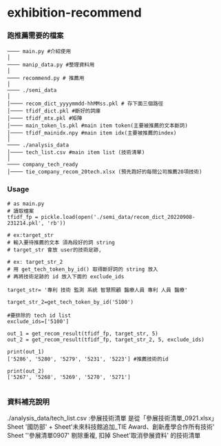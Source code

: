 # exhibition-recommend


### 跑推薦需要的檔案
```
──── main.py #介紹使用
│
──── manip_data.py #整理資料用
│
──── recommend.py # 推薦用
│
──── ./semi_data
│
│──── recom_dict_yyyymmdd-hhMMss.pkl # 存下面三個路徑
│──── tfidf_dict.pkl #斷好的詞庫
│──── tfidf_mtx.pkl #矩陣
│──── main_token_ls.pkl #main item token(主要被推薦的文本斷詞)
│──── tfidf_mainidx.npy #main item idx(主要被推薦的index)
│
──── ./analysis_data
│──── tech_list.csv #main item list (技術清單)
│
──── company_tech_ready
│──── tie_company_recom_20tech.xlsx (預先跑好的每間公司推薦20項技術)
```

### Usage

```
# as main.py
# 讀取檔案
tfidf_fp = pickle.load(open('./semi_data/recom_dict_20220908-231214.pkl', 'rb'))

# ex:target_str
# 輸入要待推薦的文本 須為段好的詞 string 
# target_str 會放 user的技術足跡,

# ex: target_str_2
# 用 get_tech_token_by_id() 取得斷好詞的 string 放入
# 再將技術足跡的 id 放入下面的 exclude_ids

target_str= '專利 技術 監測 系統 智慧照顧 醫療人員 專利 人員 醫療'

target_str_2=get_tech_token_by_id('5100')

#要排除的 tech id list
exclude_ids=['5100']

out_1 = get_recom_result(tfidf_fp, target_str, 5)
out_2 = get_recom_result(tfidf_fp, target_str_2, 5, exclude_ids)

print(out_1)
['5286', '5280', '5279', '5231', '5223'] #推薦技術的id

print(out_2)
['5267', '5268', '5269', '5270', '5271']


```

### 資料補充說明





./analysis_data/tech_list.csv :參展技術清單
是從「參展技術清單_0921.xlsx」
Sheet '國防部' + Sheet'未來科技館追加_TIE Award、創新產學合作所有技術'
Sheet ''參展清單0907' 剔除重複, 扣掉 Sheet'取消參展資料' 的技術清單


